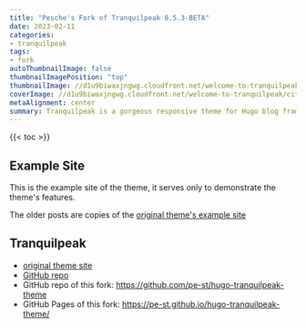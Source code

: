 ```yaml
---
title: "Pesche's Fork of Tranquilpeak 0.5.3-BETA"
date: 2023-02-11
categories:
- tranquilpeak
tags:
- fork
autoThumbnailImage: false
thumbnailImagePosition: "top"
thumbnailImage: //d1u9biwaxjngwg.cloudfront.net/welcome-to-tranquilpeak/city-750.jpg
coverImage: //d1u9biwaxjngwg.cloudfront.net/welcome-to-tranquilpeak/city.jpg
metaAlignment: center
summary: Tranquilpeak is a gorgeous responsive theme for Hugo blog framework. I (Pesche) have adapted and extended it for my personal site <https://pesche.schlau.ch>.
---
```


{{< toc >}}

## Example Site

This is the example site of the theme, it serves only to demonstrate the theme's features.

The older posts are copies of the [original theme's example site](https://github.com/kakawait/hugo-tranquilpeak-theme/tree/master/exampleSite)

## Tranquilpeak

- [original theme site](https://tranquilpeak.kakawait.com/)
- [GitHub repo](https://github.com/kakawait/hugo-tranquilpeak-theme)
- GitHub repo of this fork: <https://github.com/pe-st/hugo-tranquilpeak-theme>
- GitHub Pages of this fork: <https://pe-st.github.io/hugo-tranquilpeak-theme/>
